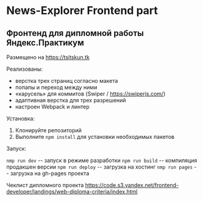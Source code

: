 # News-Explorer Frontend part

## Фронтенд для дипломной работы Яндекс.Практикум

Размещено на https://tsitskun.tk

Реализованы:

- верстка трех страниц согласно макета
- попапы и переход между ними
- «карусель» для коммитов (Swiper / https://swiperjs.com/)
- адаптивная верстка для трех разрешений
- настроен Webpack и линтер

Установка:

1. Клонируйте репозиторий
2. Выполните `npm install` для установки необходимых пакетов

Запуск:

`nmp run dev` -- запуск в режиме разработки
`npm run build` -- компиляция продакшен версии
`npm run deploy` -- загрузка на хостинг
`nmp run pages` -- загрузка на gh-pages проекта

Чеклист дипломного проекта https://code.s3.yandex.net/frontend-developer/landings/web-diploma-criteria/index.html
